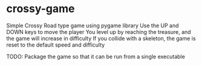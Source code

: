 # crossy-game
 Simple Crossy Road type game using pygame library 
 Use the UP and DOWN keys to move the player 
 You level up by reaching the treasure, and the game will increase in difficulty
 If you collide with a skeleton, the game is reset to the default speed and difficulty

TODO: Package the game so that it can be run from a single executable